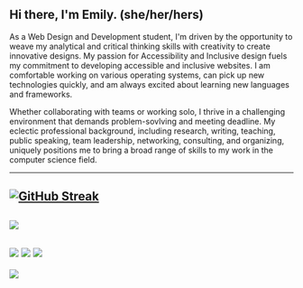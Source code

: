 
## Hi there, I'm Emily. (she/her/hers)
<!------
<a href="https://gitpod.io/#<your-repository-url>">
  <img
    src="https://img.shields.io/badge/Contribute%20with-Gitpod-908a85?logo=gitpod"
    alt="Contribute with Gitpod"
  />
</a> 
------>
As a Web Design and Development student, I'm driven by the opportunity to weave my analytical and critical thinking skills with creativity to create innovative designs. My passion for Accessibility and Inclusive design fuels my commitment to developing accessible and inclusive websites. I am comfortable working on various operating systems, can pick up new technologies quickly, and am always excited about learning new languages and frameworks.

Whether collaborating with teams or working solo, I thrive in a challenging environment that demands problem-sovlving and meeting deadline. My eclectic professional background, including research, writing, teaching, public speaking, team leadership, networking, consulting, and organizing, uniquely positions me to bring a broad range of skills to my work in the computer science field.

---
[![GitHub Streak](http://github-readme-streak-stats.herokuapp.com?user=emmarie-ahtunan&theme=modern-lilac2)](https://git.io/streak-stats)
---
![](http://github-profile-summary-cards.vercel.app/api/cards/profile-details?username=Emmarie-Ahtunan&theme=midnight_purple)
---
![](http://github-profile-summary-cards.vercel.app/api/cards/repos-per-language?username=Emmarie-Ahtunan&theme=midnight_purple) ![](http://github-profile-summary-cards.vercel.app/api/cards/stats?username=Emmarie-Ahtunan&theme=midnight_purple) ![](http://github-profile-summary-cards.vercel.app/api/cards/most-commit-language?username=Emmarie-Ahtunan&theme=midnight_purple)
---
![](https://komarev.com/ghpvc/?username=Emmarie-Ahtunan&style=plastic&color=blueviolet)
<!--
### Ali-Octo-Gator-Cat, my GitHub alter-ego. 
![octocat-1672069611417](https://user-images.githubusercontent.com/86572370/211231131-df3438fa-fbd0-477e-8516-af06e9a53e7e.png)
[![Anurag's GitHub stats](https://github-readme-stats.vercel.app/api?username=Emmarie-Ahtunan)](https://github.com/anuraghazra/github-readme-stats)

<!--
**Emmarie-Ahtunan/Emmarie-Ahtunan** is a ✨ _special_ ✨ repository because its `README.md` (this file) appears on your GitHub profile.

Here are some ideas to get you started:

- 🔭 I’m currently working on ...
- 🌱 I’m currently learning ...
- 👯 I’m looking to collaborate on ...
- 🤔 I’m looking for help with ...
- 💬 Ask me about ...
- 📫 How to reach me: ...
- 😄 Pronouns: ...
- ⚡ Fun fact: ...
<div data-iframe-width="150" data-iframe-height="270" data-share-badge-id="65f10bb8-b69a-488d-8555-e70ade0c2b5b" data-share-badge-host="https://www.credly.com"></div><script type="text/javascript" async src="//cdn.credly.com/assets/utilities/embed.js"></script>
-->
